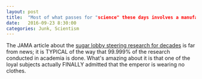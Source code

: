 ```yaml
---
layout: post
title:  "Most of what passes for "science" these days involves a manufactured conclusion that artificially satisfies the expectations of funders"
date:   2016-09-23 8:30:00
categories: Junk, Scientism
---
```

The JAMA article about the [sugar lobby steering research for decades](http://archinte.jamanetwork.com/article.aspx?articleid=2548255) is far from news; it is TYPICAL of the way that 99.999% of the research conducted in academia is done. What's amazing about it is that one of the loyal subjects actually FINALLY admitted that the emperor is wearing no clothes.
